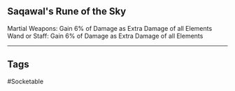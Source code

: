 ## Saqawal's Rune of the Sky
Martial Weapons: Gain 6% of Damage as Extra Damage of all Elements
Wand or Staff: Gain 6% of Damage as Extra Damage of all Elements

---
## Tags
#Socketable
